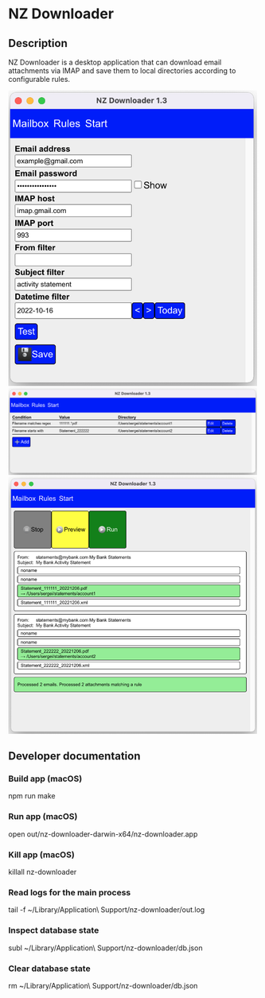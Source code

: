 # NZ Downloader

## Description

NZ Downloader is a desktop application that can download email attachments via IMAP and save them
to local directories according to configurable rules.

<img src = "docs/screenshot1.png" width = 500>
<img src = "docs/screenshot2.png" width = 500>
<img src = "docs/screenshot3.png" width = 500>

## Developer documentation

### Build app (macOS)

npm run make
### Run app (macOS)

open out/nz-downloader-darwin-x64/nz-downloader.app

### Kill app (macOS)

killall nz-downloader

### Read logs for the main process

tail -f ~/Library/Application\ Support/nz-downloader/out.log

### Inspect database state

subl ~/Library/Application\ Support/nz-downloader/db.json

### Clear database state

rm ~/Library/Application\ Support/nz-downloader/db.json
